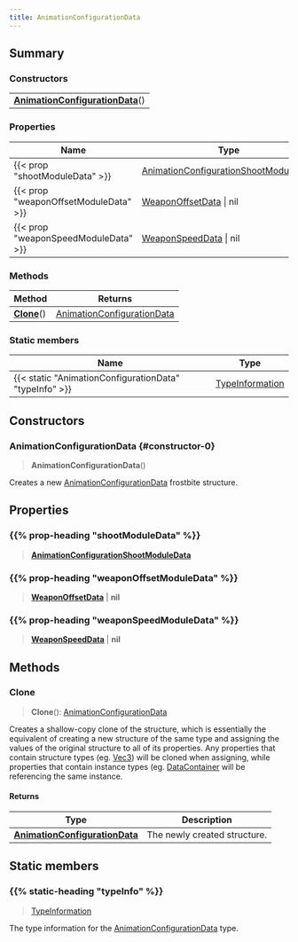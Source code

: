 ```yaml
---
title: AnimationConfigurationData
---
```



## Summary
### Constructors
| |
| ----------- |
| **[AnimationConfigurationData](#constructor-0)**() |

### Properties
| Name | Type |
| ---- | ---- |
| {{< prop "shootModuleData" >}} | [AnimationConfigurationShootModuleData](/vext/ref/fb/animationconfigurationshootmoduledata) |
| {{< prop "weaponOffsetModuleData" >}} | [WeaponOffsetData](/vext/ref/fb/weaponoffsetdata) \| nil |
| {{< prop "weaponSpeedModuleData" >}} | [WeaponSpeedData](/vext/ref/fb/weaponspeeddata) \| nil |

### Methods
| Method | Returns |
| ------ | ---- |
| **[Clone](#clone)**() | [AnimationConfigurationData](/vext/ref/fb/animationconfigurationdata) |

### Static members
| Name | Type |
| ---- | ---- |
| {{< static "AnimationConfigurationData" "typeInfo" >}} | [TypeInformation](/vext/ref/shared/class/typeinformation) |

## Constructors
### AnimationConfigurationData {#constructor-0}
> **AnimationConfigurationData**()

Creates a new [AnimationConfigurationData](/vext/ref/fb/animationconfigurationdata) frostbite structure.

## Properties
### {{% prop-heading "shootModuleData" %}}
> **[AnimationConfigurationShootModuleData](/vext/ref/fb/animationconfigurationshootmoduledata)**

### {{% prop-heading "weaponOffsetModuleData" %}}
> **[WeaponOffsetData](/vext/ref/fb/weaponoffsetdata)** | **nil**

### {{% prop-heading "weaponSpeedModuleData" %}}
> **[WeaponSpeedData](/vext/ref/fb/weaponspeeddata)** | **nil**

## Methods
### Clone
> **Clone**(): [AnimationConfigurationData](/vext/ref/fb/animationconfigurationdata)

Creates a shallow-copy clone of the structure, which is essentially the equivalent of creating a new structure of the same type and assigning the values of the original structure to all of its properties. Any properties that contain structure types (eg. [Vec3](/vext/ref/shared/class/vec3)) will be cloned when assigning, while properties that contain instance types (eg. [DataContainer](/vext/ref/shared/class/datacontainer) will be referencing the same instance.

#### Returns
| Type | Description |
| ---- | ----------- |
| **[AnimationConfigurationData](/vext/ref/fb/animationconfigurationdata)** | The newly created structure. |

## Static members
### {{% static-heading "typeInfo" %}}
> [TypeInformation](/vext/ref/shared/class/typeinformation)

The type information for the [AnimationConfigurationData](/vext/ref/fb/animationconfigurationdata) type.

